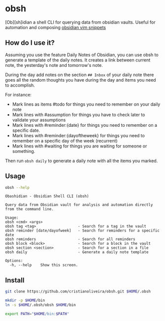 # obsh

[Ob][sh]idian a shell CLI for querying data from obsidian vaults. 
Useful for automation and composing [obsidian vim snippets](https://github.com/cristianoliveira/dotfiles/blob/main/nvim/mysnippets/markdown.snippets)

## How do I use it?

Assuming you use the feature Daily Notes of Obsidian, you can use obsh to generate 
a template of the daily notes. It creates a link between current note,
the yesterday's note and tomorrow's note.

During the day add notes on the section `## Inbox` of your daily note there goes
all the random thoughts you have during the day and items you need to accomplish.

For instance:

 - Mark lines as items #todo for things you need to remember on your daily note
 - Mark lines with #assumption for things you have to check later to validate your assumptions
 - Mark lines with #reminder:{date} for things you need to remember on a specific date.
 - Mark lines with #reminder:{dayoftheweek} for things you need to remember on a specific day of the week (recurrent)
 - Mark lines with #waiting for things you are waiting for someone or something.

Then run `obsh daily` to generate a daily note with all the items you marked.

## Usage

```sh
obsh --help
```

```
Obashidian - Obsidian Shell CLI (obsh)

Query data from Obsidian vault for analysis and automation directly from the command line.

Usage:
obsh <cmd> <args>
obsh tag <tag>                   - Search for a tag in the vault
obsh reminder [date/dayofweek]   - Search for reminders for a specific date
obsh reminders                   - Search for all reminders
obsh block <block>               - Search for a block in the vault
obsh section <section>           - Search for a section in a file
obsh daily                       - Generate a daily note template

Options:
  -h, --help    Show this screen.
```

## Install

```sh
git clone https://github.com/cristianoliveira/obsh.git $HOME/.obsh

mkdir -p $HOME/bin
ln -s $HOME/.obsh/obsh $HOME/bin

export PATH="$HOME/bin:$PATH"
```
